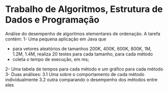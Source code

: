 #  Trabalho de Algoritmos, Estrutura de Dados e Programação

Análise do desempenho de algoritmos elementares de ordenação.
A tarefa contém: 
1- Uma pequena aplicação em Java que
   - para vetores aleatórios de tamanhos 200K, 400K, 600K, 800K, 1M, 1.2M, 1.4M, realiza 20 testes para cada tamanho, para cada método
   - coleta o tempo de execução, em ms;

2- Uma tabela de tempos para cada método e um gráfico para cada método
3- Duas análises: 
    3.1 Uma sobre o comportamento de cada método individualmente
    3.2 outra comparando o desempenho dos métodos entre eles
